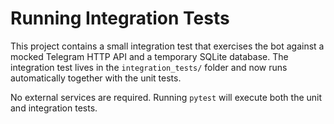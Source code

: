 # Running Integration Tests

This project contains a small integration test that exercises the bot against a
mocked Telegram HTTP API and a temporary SQLite database. The integration test
lives in the `integration_tests/` folder and now runs automatically together
with the unit tests.

No external services are required. Running `pytest` will execute both the unit
and integration tests.
